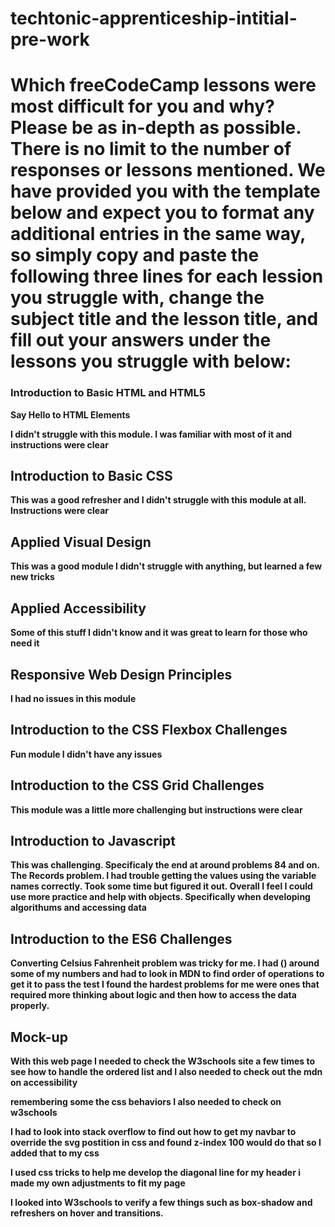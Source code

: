# techtonic-apprenticeship-intitial-pre-work

# Which freeCodeCamp lessons were most difficult for you and why? Please be as in-depth as possible. There is no limit to the number of responses or lessons mentioned. We have provided you with the template below and expect you to format any additional entries in the same way, so simply copy and paste the following three lines for each lession you struggle with, change the subject title and the lesson title, and fill out your answers under the lessons you struggle with below:

### Introduction to Basic HTML and HTML5

**Say Hello to HTML Elements**

**I didn't struggle with this module. I was familiar with most of it and instructions were clear**

## Introduction to Basic CSS

**This was a good refresher and I didn't struggle with this module at all. Instructions were clear**

## Applied Visual Design

**This was a good module I didn't struggle with anything, but learned a few new tricks**

## Applied Accessibility

**Some of this stuff I didn't know and it was great to learn for those who need it**

## Responsive Web Design Principles

**I had no issues in this module**

## Introduction to the CSS Flexbox Challenges

**Fun module I didn't have any issues**

## Introduction to the CSS Grid Challenges

**This module was a little more challenging but instructions were clear**

## Introduction to Javascript

**This was challenging. Specificaly the end at around problems 84 and on. The Records problem. I had trouble getting the values using the variable names correctly. Took some time but figured it out. Overall I feel I could use more practice and help with objects. Specifically when developing algorithums and accessing data**

## Introduction to the ES6 Challenges

**Converting Celsius Fahrenheit problem was tricky for me. I had () around some of my numbers and had to look in MDN to find order of operations to get it to pass the test I found the hardest problems for me were ones that required more thinking about logic and then how to access the data properly.**

## Mock-up

**With this web page I needed to check the W3schools site a few times to see how to handle the ordered list and I also needed to check out the mdn on accessibility**

**remembering some the css behaviors I also needed to check on w3schools**

**I had to look into stack overflow to find out how to get my navbar to override the svg postition in css and found z-index 100 would do that so I added that to my css**

**I used css tricks to help me develop the diagonal line for my header i made my own adjustments to fit my page**

**I looked into W3schools to verify a few things such as box-shadow and refreshers on hover and transitions.**
